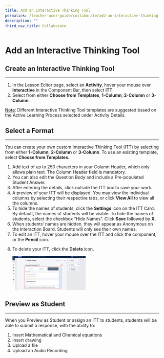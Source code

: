 ```yaml
---
title: Add an Interactive Thinking Tool
permalink: /teacher-user-guide/collaborate/add-an-interactive-thinking-tool/
description: ""
third_nav_title: Collaborate
---
```

<h1 id="add-an-interactive-thinking-tool">Add an Interactive Thinking Tool</h1>
<h2 id="-create-an-interactive-thinking-tool-">Create an Interactive Thinking Tool</h2>
<hr>
<ol>
<li>In the Lesson Editor page, select an <strong>Activity</strong>, hover your mouse over <strong>Interactive</strong> in the Component Bar, then select <strong>ITT</strong>. </li>
<li>Select from either <strong>Choose from Templates</strong>, <strong>1-Column</strong>, <strong>2-Column</strong> or <strong>3-Column</strong>. </li>
</ol>
<p><u>Note</u>: Different Interactive Thinking Tool templates are suggested based on the Active Learning Process selected under Activity Details.</p>
<h2 id="-select-a-format-"><strong>Select a Format</strong></h2>
<hr>
<p>You can create your own custom Interactive Thinking Tool (ITT) by selecting from either <strong>1-Column</strong>, <strong>2-Column</strong> or <strong>3-Column</strong>. To use an existing template, select <strong>Choose from Templates</strong>. </p>
<ol>
<li>Add text of up to 250 characters in your Column Header, which only allows plain text. The Column Header field is mandatory.</li>
<li>You can also edit the Question Body and include a Pre-populated Student Answer. </li>
<li>After entering the details, click outside the ITT box to save your work.</li>
<li>A preview of your ITT will be displayed. You may view the individual columns by selecting their respective tabs, or click <strong>View All</strong> to view all the columns.</li>
<li>To hide the names of students, click the <strong>Settings</strong> icon on the ITT Card. By default, the names of students will be visible. To hide the names of students, select the checkbox “Hide Names”. Click <strong>Save</strong> followed by <strong>X</strong>.</li>
<li>When students' names are hidden, they will appear as Anonymous on the Interaction Board. Students will only see their own names.</li>
<li>To edit an ITT, hover your mouse over the ITT and click the component, or the <strong>Pencil</strong> icon.</li>
<li><p>To delete your ITT, click the <strong>Delete</strong> icon.</p>
<p><img style="width: 50%;" src="/images/2Teacher/C-ITTComponent.png"></p>
</li>
</ol>
<h2 id="-preview-as-student-">Preview as Student</h2>
<hr>
<p>When you Preview as Student or assign an ITT to students, students will be able to submit a response, with the ability to:</p>
<ol>
<li>Insert Mathematical and Chemical equations</li>
<li>Insert drawing</li>
<li>Upload a file</li>
<li>Upload an Audio Recording</li>
</ol>